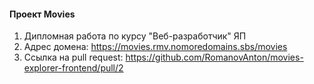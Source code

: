 #### Проект Movies

1. Дипломная работа по курсу "Веб-разработчик" ЯП
2. Адрес домена: https://movies.rmv.nomoredomains.sbs/movies
3. Ссылка на pull request: https://github.com/RomanovAnton/movies-explorer-frontend/pull/2
